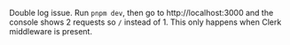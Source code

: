 Double log issue. Run `pnpm dev`, then go to http://localhost:3000 and the
console shows 2 requests so `/` instead of 1. This only happens when Clerk
middleware is present.
